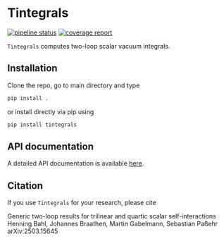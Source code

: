 # Tintegrals

[![pipeline status](https://gitlab.com/anybsm/anybsm/badges/main/pipeline.svg)](https://gitlab.com/anybsm/anybsm/commits/main) 
[![coverage report](https://gitlab.com/anybsm/anybsm/badges/main/coverage.svg)](https://gitlab.com/anybsm/anybsm/commits/main)

`Tintegrals` computes two-loop scalar vacuum integrals.

## Installation

Clone the repo, go to main directory and type
```bash
pip install .
```
or install directly via pip using
```bash
pip install tintegrals
```

## API documentation

A detailed API documentation is available [here](https://anybsm.gitlab.io/tint).


## Citation

If you use `Tintegrals` for your research, please cite

Generic two-loop results for trilinear and quartic scalar self-interactions
Henning Bahl, Johannes Braathen, Martin Gabelmann, Sebastian Paßehr
arXiv:2503.15645